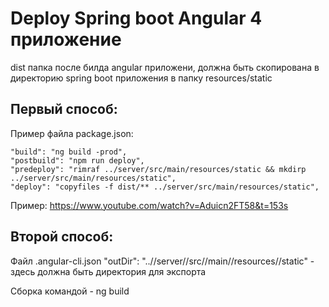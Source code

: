 # Deploy Spring boot Angular 4 приложение

dist папка после билда angular приложени, должна быть
скопирована в директорию spring boot приложения
в папку resources/static

## Первый способ:
Пример файла package.json:

    "build": "ng build -prod",
    "postbuild": "npm run deploy",
    "predeploy": "rimraf ../server/src/main/resources/static && mkdirp ../server/src/main/resources/static",
    "deploy": "copyfiles -f dist/** ../server/src/main/resources/static",

Пример: https://www.youtube.com/watch?v=Aduicn2FT58&t=153s

## Второй способ:
Файл .angular-cli.json
  "outDir": "..//server//src//main//resources//static" - здесь должна быть директория для экспорта

Сборка командой - ng build
